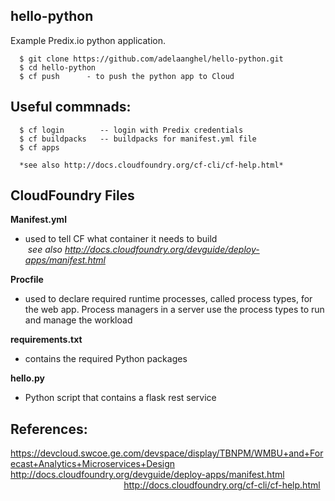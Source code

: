 ## hello-python
Example Predix.io python application.
```
  $ git clone https://github.com/adelaanghel/hello-python.git
  $ cd hello-python
  $ cf push      - to push the python app to Cloud
```

## Useful commnads:
```
  $ cf login        -- login with Predix credentials
  $ cf buildpacks   -- buildpacks for manifest.yml file
  $ cf apps

  *see also http://docs.cloudfoundry.org/cf-cli/cf-help.html*
```

## CloudFoundry Files
**Manifest.yml**
- used to tell CF what container it needs to build                                                                           
  *see also http://docs.cloudfoundry.org/devguide/deploy-apps/manifest.html*

**Procfile**
- used to declare required runtime processes, called process types, for the web app. Process managers in a server use the process types to run and manage the workload

**requirements.txt**
- contains the required Python packages

**hello.py**
- Python script that contains a flask rest service


## References:
https://devcloud.swcoe.ge.com/devspace/display/TBNPM/WMBU+and+Forecast+Analytics+Microservices+Design                     
http://docs.cloudfoundry.org/devguide/deploy-apps/manifest.html                                                               
http://docs.cloudfoundry.org/cf-cli/cf-help.html
